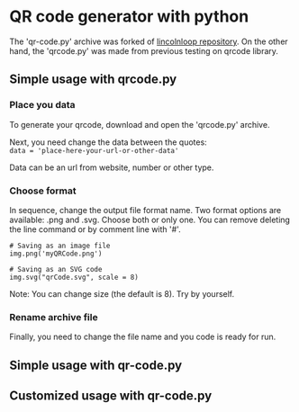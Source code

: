 # QR code generator with python

The 'qr-code.py' archive was forked of [lincolnloop repository](https://github.com/lincolnloop/python-qrcode). 
On the other hand, the 'qrcode.py' was made from previous testing on qrcode library.

## Simple usage with qrcode.py

### Place you data

To generate your qrcode, download and open the 'qrcode.py' archive. 

Next, you need change the data between the quotes:<br>
`data = 'place-here-your-url-or-other-data'`

Data can be an url from website, number or other type.

### Choose format

In sequence, change the output file format name.
Two format options are available: .png and .svg. Choose both or only one. You can remove deleting the line command or by comment line with '#'.

```
# Saving as an image file
img.png('myQRCode.png')

# Saving as an SVG code
img.svg("qrCode.svg", scale = 8)
```

Note: You can change size (the default is 8). Try by yourself.

### Rename archive file

Finally, you need to change the file name and you code is ready for run. 


## Simple usage with qr-code.py



## Customized usage with qr-code.py

